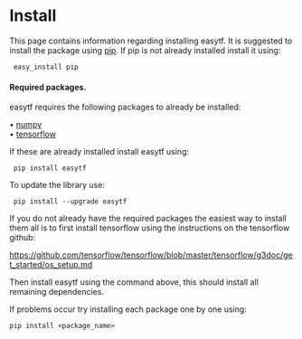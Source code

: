 # Install

This page contains information regarding installing easytf. It is suggested to install the package using [pip](https://pypi.python.org/pypi/pip). If pip is not already installed install it using:

     easy_install pip

#### Required packages.

easytf requires the following packages to already be installed:

• [numpy](https://www.numpy.org)   
• [tensorflow](https://www.tensorflow.org/)

If these are already installed install easytf using:

     pip install easytf

To update the library use:

     pip install --upgrade easytf
     

If you do not already have the required packages the easiest way to install them all is to first install tensorflow using the instructions on the tensorflow github:

https://github.com/tensorflow/tensorflow/blob/master/tensorflow/g3doc/get_started/os_setup.md 

Then install easytf using the command above, this should install all remaining dependencies.

If problems occur try installing each package one by one using:

	pip install <package_name>


